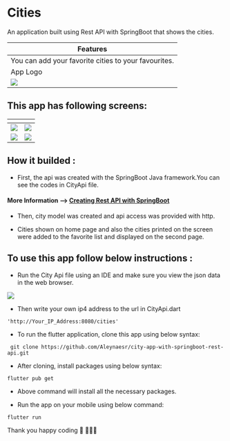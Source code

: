 # Cities

An application built using Rest API with SpringBoot that shows the cities.

<table align="center">
   <thead>
      <tr>
         <th> Features </th>
      </tr>
   </thead>
   <tbody>  
      <tr>
         <td>
           You can add your favorite cities to your favourites.
         </td>
      </tr>
      <tr>
         <td>
           App Logo
         </td>
      </tr>
       <td><img src="https://user-images.githubusercontent.com/45822686/151681090-2a2f5a51-658b-4e29-90d0-27bfda78766a.png" style="max-width: 100%;"></td>
</table>

## This app has following screens:

<table>
   <thead>
      <tr>
         <th></th>
         <th></th>
      </tr>
   </thead>
   <tbody>
      <tr>
         <td><img src="https://user-images.githubusercontent.com/45822686/151697106-d7f9df33-ce06-4d82-a613-165db9a0b0f8.png" style="max-width: 100%;"></td>
         <td><img src="https://user-images.githubusercontent.com/45822686/151697114-4ad32f72-200c-4236-8c89-0ac7eeeb78d5.png" style="max-width: 100%;"></td>
      </tr>
         <tr>
         <td><img src="https://user-images.githubusercontent.com/45822686/151697112-8e51c402-d9d2-40bc-bb9d-619aa1d10568.png" style="max-width: 100%;"></td>
         <td><img src="https://user-images.githubusercontent.com/45822686/151697110-dd501293-1762-4e78-853a-cfd8cb159e21.png" style="max-width: 100%;"></td>
      </tr>
   </tbody>
</table>

## How it builded :

- First, the api was created with the SpringBoot Java framework.You can see the codes in CityApi file.

#### More Information --> <a href="http://aleynaeser.site/springboot-ile-rest-api-olusturmak/">Creating Rest API with SpringBoot</a>

- Then, city model was created and api access was provided with http.

- Cities shown on home page and also the cities printed on the screen were added to the favorite list and displayed on the second page.

## To use this app follow below instructions :

- Run the City Api file using an IDE and make sure you view the json data in the web browser.
<img src="https://user-images.githubusercontent.com/45822686/151808368-840034c2-6250-4168-a7bc-55a612505337.png" style="max-width: 100%;"> 

- Then write your own ip4 address to the url in CityApi.dart 

 ` 'http://Your_IP_Address:8080/cities' `

- To run the flutter application, clone this app using below syntax:

` git clone https://github.com/Aleynaesr/city-app-with-springboot-rest-api.git`

- After cloning, install packages using below syntax:

`flutter pub get`

- Above command will install all the necessary packages.

- Run the app on your mobile using below command:

`flutter run`

Thank you happy coding 🎈 👩🏻‍💻
